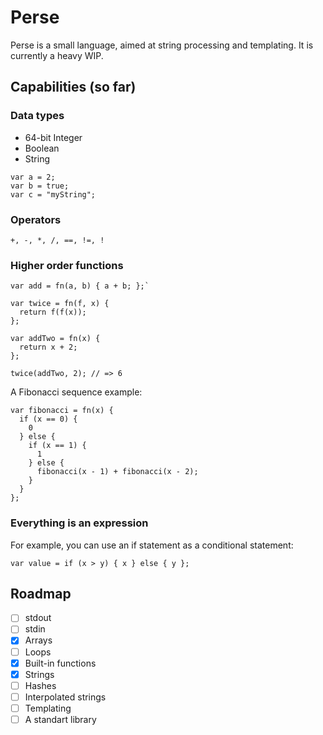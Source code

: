 # Perse

Perse is a small language, aimed at string processing and templating. It is currently a heavy WIP.

## Capabilities (so far)

### Data types
- 64-bit Integer
- Boolean
- String

```
var a = 2;
var b = true;
var c = "myString";
```

### Operators
```
+, -, *, /, ==, !=, !
```

### Higher order functions
```
var add = fn(a, b) { a + b; };`

var twice = fn(f, x) {
  return f(f(x));
};

var addTwo = fn(x) {
  return x + 2;
};

twice(addTwo, 2); // => 6
```
A Fibonacci sequence example:  
```
var fibonacci = fn(x) {  
  if (x == 0) {
    0
  } else {
    if (x == 1) {
      1
    } else {
      fibonacci(x - 1) + fibonacci(x - 2);
    }
  }
};
```

### Everything is an expression
For example, you can use an if statement as a conditional statement:
```
var value = if (x > y) { x } else { y };
```

## Roadmap
- [ ] stdout
- [ ] stdin
- [x] Arrays
- [ ] Loops
- [x] Built-in functions
- [x] Strings
- [ ] Hashes
- [ ] Interpolated strings
- [ ] Templating
- [ ] A standart library
